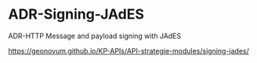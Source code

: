 # ADR-Signing-JAdES
ADR-HTTP Message and payload signing with JAdES

https://geonovum.github.io/KP-APIs/API-strategie-modules/signing-jades/

